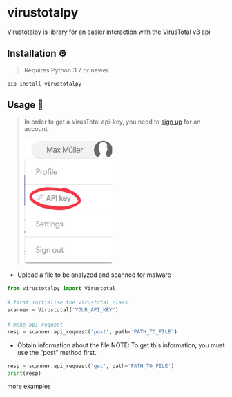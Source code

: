 # virustotalpy
Virustotalpy is library for an easier interaction with the [VirusTotal](https://www.virustotal.com/) v3 api

## Installation ⚙️
> Requires Python 3.7 or newer.
```
pip install virustotalpy
```

## Usage 🚀
>In order to get a VirusTotal api-key, you need to [sign up](https://www.virustotal.com/gui/join-us) for an account
>
> ![VirusTotal view API key](imgs/APIKey.jpeg)


- Upload a file to be analyzed and scanned for malware
```python
from virustotalpy import Virustotal

# first initialise the Virustotal class
scanner = Virustotal('YOUR_API_KEY')

# make api request
resp = scanner.api_request('post', path='PATH_TO_FILE')
```
- Obtain information about the file
NOTE: To get this information, you must use the "post" method first.

```python
resp = scanner.api_request('get', path='PATH_TO_FILE')
print(resp)
```

more [examples](examples)
